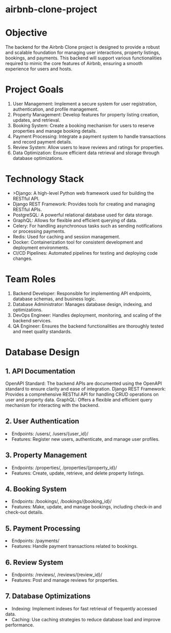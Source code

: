 # airbnb-clone-project

<h1>Objective</h1>
The backend for the Airbnb Clone project is designed to provide a robust and scalable foundation for managing user interactions, property listings, bookings, and payments. This backend will support various functionalities required to mimic the core features of Airbnb, ensuring a smooth experience for users and hosts.

<h1>Project Goals</h1>
      <ol>
            <li>User Management: Implement a secure system for user registration, authentication, and profile management.</li>
            <li>Property Management: Develop features for property listing creation, updates, and retrieval.</li>
            <li>Booking System: Create a booking mechanism for users to reserve properties and manage booking details.</li>
            <li>Payment Processing: Integrate a payment system to handle transactions and record payment details.</li>
            <li>Review System: Allow users to leave reviews and ratings for properties.</li>
            <li>Data Optimization: Ensure efficient data retrieval and storage through database optimizations.</li>
      </ol>



<h1>Technology Stack</h1>
<ul>
      <li>
        >Django: A high-level Python web framework used for building the RESTful API.
        </li>
      <li>
        Django REST Framework: Provides tools for creating and managing RESTful APIs.
        </li>
      <li>
        PostgreSQL: A powerful relational database used for data storage.</br>
        </li>
      <li>
        GraphQL: Allows for flexible and efficient querying of data.</br>
        </li>
      <li>
        Celery: For handling asynchronous tasks such as sending notifications or processing payments.</br>
        </li>
      <li>
        Redis: Used for caching and session management.</br>
        </li>
      <li>
        Docker: Containerization tool for consistent development and deployment environments.</br>
        </li>
      <li>
        CI/CD Pipelines: Automated pipelines for testing and deploying code changes.
        </li>
</ul>

<h1>Team Roles</h1>
      <ol>
            <li>Backend Developer: Responsible for implementing API endpoints, database schemas, and business logic.</li>
            <li>Database Administrator: Manages database design, indexing, and optimizations.</li>
            <li>DevOps Engineer: Handles deployment, monitoring, and scaling of the backend services.</li>
            <li>QA Engineer: Ensures the backend functionalities are thoroughly tested and meet quality standards.</li>
      </ol>
      
<h1>Database Design</h1>


</ul>
      <h2>1. API Documentation</h2>
      OpenAPI Standard: The backend APIs are documented using the OpenAPI standard to ensure clarity and ease of integration.
      Django REST Framework: Provides a comprehensive RESTful API for handling CRUD operations on user and property data.
      GraphQL: Offers a flexible and efficient query mechanism for interacting with the backend.
<h2>2. User Authentication</h2>
      <li>Endpoints: /users/, /users/{user_id}/</li>
      <li>Features: Register new users, authenticate, and manage user profiles. </li>
      
<h2>3. Property Management</h2>
       <li>Endpoints: /properties/, /properties/{property_id}/</li>
       <li>Features: Create, update, retrieve, and delete property listings.</li>
      
<h2>4. Booking System</h2>
       <li>Endpoints: /bookings/, /bookings/{booking_id}/</li>
       <li>Features: Make, update, and manage bookings, including check-in and check-out details.</li>
      
<h2>5. Payment Processing</h2>
       <li>Endpoints: /payments/</li>
       <li>Features: Handle payment transactions related to bookings.</li>
      
<h2>6. Review System</h2>
       <li>Endpoints: /reviews/, /reviews/{review_id}/</li>
       <li>Features: Post and manage reviews for properties.</li>
      
<h2>7. Database Optimizations</h2>
       <li>Indexing: Implement indexes for fast retrieval of frequently accessed data.</li>
       <li>Caching: Use caching strategies to reduce database load and improve performance.</li>




